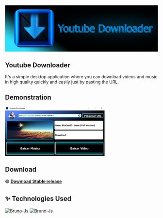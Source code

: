 <p float="center">
  <img src="https://github.com/BruceExtreme/Youtube-Downloader/blob/main/img/Logo.png?raw=true"  />
</p>

## Youtube Downloader  
It's a simple desktop application where you can download videos and music in high quality quickly and easily just by pasting the URL.<br>



## Demonstration<br>
<p float="center">
  <img src="https://github.com/BruceExtreme/Youtube-Downloader/blob/main/img/Preview.png?raw=true" width="65.1%" />
</p>



## Download
🟢 **[Download Stable release](https://github.com/BrunoVsCore/Youtube-Downloader/releases/tag/Youtube-Downloader)**<br>
   



## ✨ Technologies Used
<div style="display: inline_block">
  <img align="center" alt="Bruno-Js" height="45" width="50" src="https://cdn.jsdelivr.net/gh/devicons/devicon/icons/python/python-original-wordmark.svg" />
  <img align="center" alt="Bruno-Js" height="45" width="50" src="https://cdn.jsdelivr.net/gh/devicons/devicon/icons/qt/qt-original.svg" />



  
  
